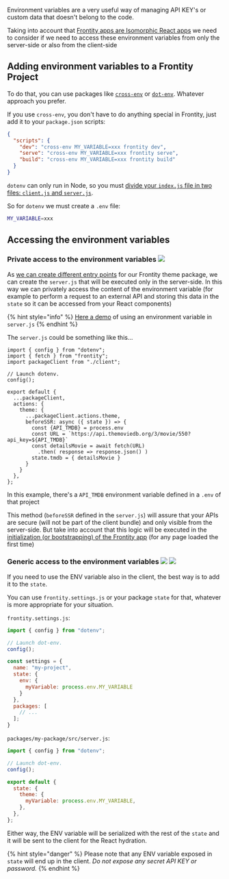 Environment variables are a very useful way of managing API KEY's or custom data that doesn't belong to the code.

Taking into account that [Frontity apps are Isomorphic React apps](../isomorphic-react.md) we need to consider if we need to access these environment variables from only the server-side or also from the client-side

## Adding environment variables to a Frontity Project 

To do that, you can use packages like [`cross-env`](https://www.npmjs.com/package/cross-env) or [`dot-env`](https://github.com/motdotla/dotenv). Whatever approach you prefer.

If you use `cross-env`, you don't have to do anything special in Frontity, just add it to your `package.json` scripts:

```json
{
  "scripts": {
    "dev": "cross-env MY_VARIABLE=xxx frontity dev",
    "serve": "cross-env MY_VARIABLE=xxx frontity serve",
    "build": "cross-env MY_VARIABLE=xxx frontity build"
  }
}
```

`dotenv` can only run in Node, so you must [divide your `index.js` file in two files: `client.js` and `server.js`](https://docs.frontity.org/learning-frontity/packages#entry-points).

So for `dotenv` we must create a `.env` file:

```bash
MY_VARIABLE=xxx
```

## Accessing the environment variables 

### Private access to the environment variables ![](https://img.shields.io/badge/SERVER-7950f2.svg)

As [we can create different entry points](../isomorphic-react.md#creating-different-entry-points) for our Frontity theme package, we can create the `server.js` that will be executed only in the server-side. In this way we can privately access the content of the environment variable (for example to perform a request to an external API and storing this data in the `state` so it can be accessed from your React components) 

{% hint style="info" %}
[Here a demo](https://github.com/frontity-juanmaguitar/demo-frontity-env-variables-server) of using an environment variable in `server.js`
{% endhint %}


The `server.js` could be something like this... 

```
import { config } from "dotenv";
import { fetch } from "frontity";
import packageClient from "./client";

// Launch dotenv.
config();

export default {
  ...packageClient,
  actions: {
    theme: {
      ...packageClient.actions.theme,
      beforeSSR: async ({ state }) => {
        const {API_TMDB} = process.env
        const URL = `https://api.themoviedb.org/3/movie/550?api_key=${API_TMDB}`
        const detailsMovie = await fetch(URL)
          .then( response => response.json() )
        state.tmdb = { detailsMovie }
      }
    }
  },
};
```

In this example, there's a `API_TMDB` environment variable defined in a `.env` of that project

This method (`beforeSSR` defined in the `server.js`) will assure that your APIs are secure (will not be part of the client bundle) and only visible from the server-side. But take into account that this logic will be executed in the [initialization (or bootstrapping) of the Frontity app](../isomorphic-react.md#initialization-or-bootstraping-of-a-frontity-app)  (for any page loaded the first time)

### Generic access to the environment variables ![](https://img.shields.io/badge/SERVER-7950f2.svg) ![](https://img.shields.io/badge/CLIENT-fd7e14.svg)

If you need to use the ENV variable also in the client, the best way is to add it to the `state`.

You can use `frontity.settings.js` or your package `state` for that, whatever is more appropriate for your situation.

`frontity.settings.js`:

```js
import { config } from "dotenv";

// Launch dot-env.
config();

const settings = {
  name: "my-project",
  state: {
    env: {
      myVariable: process.env.MY_VARIABLE
    }
  },
  packages: [
    // ...
  ];
}
```

`packages/my-package/src/server.js`:

```js
import { config } from "dotenv";

// Launch dot-env.
config();

export default {
  state: {
    theme: {
      myVariable: process.env.MY_VARIABLE,
    },
  },
};
```

Either way, the ENV variable will be serialized with the rest of the `state` and it will be sent to the client for the React hydration.

{% hint style="danger" %}
Please note that any ENV variable exposed in `state` will end up in the client. *Do not expose any secret API KEY or password.*
{% endhint %}